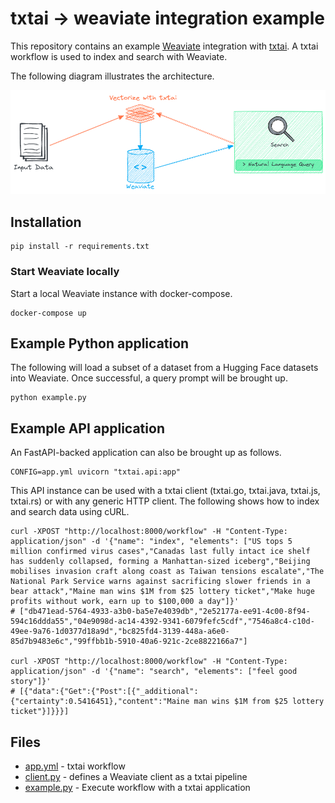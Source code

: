 # txtai -> weaviate integration example

This repository contains an example [Weaviate](https://github.com/semi-technologies/weaviate) integration with [txtai](https://github.com/neuml/txtai). A txtai workflow is used to index and search with Weaviate.

The following diagram illustrates the architecture.

![architecture](https://raw.githubusercontent.com/neuml/txtai.weaviate/master/architecture.png)

## Installation

```
pip install -r requirements.txt
```

### Start Weaviate locally

Start a local Weaviate instance with docker-compose.

```
docker-compose up
```

## Example Python application

The following will load a subset of a dataset from a Hugging Face datasets into Weaviate. Once successful, a query prompt will be brought up.

```
python example.py
```

## Example API application

An FastAPI-backed application can also be brought up as follows.

```
CONFIG=app.yml uvicorn "txtai.api:app"
```

This API instance can be used with a txtai client (txtai.go, txtai.java, txtai.js, txtai.rs) or with any generic HTTP client. The following shows how to index and search data using cURL.

```
curl -XPOST "http://localhost:8000/workflow" -H "Content-Type: application/json" -d '{"name": "index", "elements": ["US tops 5 million confirmed virus cases","Canadas last fully intact ice shelf has suddenly collapsed, forming a Manhattan-sized iceberg","Beijing mobilises invasion craft along coast as Taiwan tensions escalate","The National Park Service warns against sacrificing slower friends in a bear attack","Maine man wins $1M from $25 lottery ticket","Make huge profits without work, earn up to $100,000 a day"]}'
# ["db471ead-5764-4933-a3b0-ba5e7e4039db","2e52177a-ee91-4c00-8f94-594c16ddda55","04e9098d-ac14-4392-9341-6079fefc5cdf","7546a8c4-c10d-49ee-9a76-1d0377d18a9d","bc825fd4-3139-448a-a6e0-85d7b9483e6c","99ffbb1b-5910-40a6-921c-2ce8822166a7"]

curl -XPOST "http://localhost:8000/workflow" -H "Content-Type: application/json" -d '{"name": "search", "elements": ["feel good story"]}'
# [{"data":{"Get":{"Post":[{"_additional":{"certainty":0.5416451},"content":"Maine man wins $1M from $25 lottery ticket"}]}}}]
```

## Files

- [app.yml](https://github.com/neuml/txtai.weaviate/blob/master/app.yml) - txtai workflow
- [client.py](https://github.com/neuml/txtai.weaviate/blob/master/client.py) - defines a Weaviate client as a txtai pipeline
- [example.py](https://github.com/neuml/txtai.weaviate/blob/master/example.py) - Execute workflow with a txtai application
